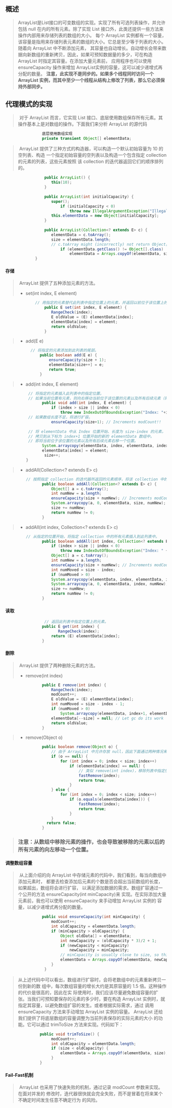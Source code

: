 ## 概述

> ​        ArrayList是List接口的可变数组的实现。实现了所有可选列表操作，并允许包括 null 在内的所有元素。除了实现 List 接口外，此类还提供一些方法来操作内部用来存储列表的数组的大小。
>         每个 ArrayList 实例都有一个容量，该容量是指用来存储列表元素的数组的大小。它总是至少等于列表的大小。随着向 ArrayList 中不断添加元素， 其容量也自动增长。自动增长会带来数据向新数组的重新拷贝，因此，如果可预知数据量的多少，可在构造 ArrayList 时指定其容量。在添加大量元素前， 应用程序也可以使用 ensureCapacity 操作来增加 ArrayList实例的容量，这可以减少递增式再分配的数量。
>         **注意，此实现不是同步的。如果多个线程同时访问一个 ArrayList 实例，而其中至少一个线程从结构上修改了列表，那么它必须保持外部同步。**

## 代理模式的实现

> ​        对于 ArrayList 而言，它实现 List 接口、底层使用数组保存所有元素。其操作基本上是对数组的操作。下面我们来分析 ArrayList 的源代码

```java
                底层使用数组实现  
                private transient Object[] elementData;
```

> ​        ArrayList 提供了三种方式的构造器，可以构造一个默认初始容量为 10 的空列表、构造 一个指定初始容量的空列表以及构造一个包含指定 collection 的元素的列表，这些元素按照 该 collection 的迭代器返回它们的顺序排列的。

```java
                 public ArrayList() {
                    this(10);
                 }
            
                 public ArrayList(int initialCapacity) {
                    super();
                        if (initialCapacity < 0)
                            throw new IllegalArgumentException("Illegal Capacity: "+ initialCapacity);
                    this.elementData = new Object[initialCapacity];
                 }
           
                 public ArrayList(Collection<? extends E> c) {
                    elementData = c.toArray();
                    size = elementData.length;
                    // c.toArray might (incorrectly) not return Object[] (see 6260652)
                        if (elementData.getClass() != Object[].class)
                            elementData = Arrays.copyOf(elementData, size, Object[].class);
             }
```

#### 存储

> ​        ArrayList 提供了五种添加元素的方法。
>
> - set(int index, E element)

```java
             // 用指定的元素替代此列表中指定位置上的元素，并返回以前位于该位置上的元素。
                 public E set(int index, E element) {
                    RangeCheck(index);
                    E oldValue = (E) elementData[index];
                    elementData[index] = element;
                    return oldValue;
                 }
```

> - add(E e)

```java
           // 将指定的元素添加到此列表的尾部。
               public boolean add(E e) {
                   ensureCapacity(size + 1);
                   elementData[size++] = e;
                   return true;
               }
```

> - add(int index, E element)

```java
          // 将指定的元素插入此列表中的指定位置。
          // 如果当前位置有元素，则向右移动当前位于该位置的元素以及所有后续元素（将其索引加 1）。
                public void add(int index, E element) {
                    if (index > size || index < 0)
                        throw new IndexOutOfBoundsException("Index: "+index+", Size: "+size);
          // 如果数组长度不足，将进行扩容。
                    ensureCapacity(size+1); // Increments modCount!!
                    
          // 将 elementData 中从 Index 位置开始、长度为 size-index 的元素，
          // 拷贝到从下标为 index+1 位置开始的新的 elementData 数组中。
          // 即将当前位于该位置的元素以及所有后续元素右移一个位置。
                System.arraycopy(elementData, index, elementData, index + 1, size - index);
                elementData[index] = element;
                 size++;
         }
```

> - addAll(Collection<? extends E> c)

```java
         // 按照指定 collection 的迭代器所返回的元素顺序，将该 collection 中的所有元素添加到此列表的尾部。
                public boolean addAll(Collection<? extends E> c) {
                    Object[] a = c.toArray();
                    int numNew = a.length;
                    ensureCapacity(size + numNew); // Increments modCount
                    System.arraycopy(a, 0, elementData, size, numNew);
                    size += numNew;
                    return numNew != 0;
                }
```

> - addAll(int index, Collection<? extends E> c)

```java
         // 从指定的位置开始，将指定 collection 中的所有元素插入到此列表中。
                public boolean addAll(int index, Collection<? extends E> c) {
                    if (index > size || index < 0)
                        throw new IndexOutOfBoundsException("Index: " + index + ", Size: " + size);
                    Object[] a = c.toArray();
                    int numNew = a.length;
                    ensureCapacity(size + numNew); // Increments modCount
                    int numMoved = size - index;
                    if (numMoved > 0)
                    System.arraycopy(elementData, index, elementData, index + numNew, numMoved);
                    System.arraycopy(a, 0, elementData, index, numNew);
                    size += numNew;
                    return numNew != 0;
                }
```

#### 读取

```java
                 // 返回此列表中指定位置上的元素。
                public E get(int index) {
                       RangeCheck(index);
                    return (E) elementData[index];
                }
```

#### 删除

> ​        ArrayList 提供了两种删除元素的方法。
>
> - remove(int index)

```java
                public E remove(int index) {
                    RangeCheck(index);
                    modCount++;
                    E oldValue = (E) elementData[index];
                    int numMoved = size - index - 1;
                    if (numMoved > 0)
                        System.arraycopy(elementData, index+1, elementData, index, numMoved);
                    elementData[--size] = null; // Let gc do its work
                    return oldValue;
                }
```

> - remove(Object o)

```java
                public boolean remove(Object o) {
                    // 由于 ArrayList 中允许存放 null，因此下面通过两种情况来分别处理。
                    if (o == null) {
                        for (int index = 0; index < size; index++)
                            if (elementData[index] == null) {
                                // 类似 remove(int index)，移除列表中指定位置上的元素。
                                fastRemove(index);
                                return true;
                            }
                    } else {
                        for (int index = 0; index < size; index++)
                            if (o.equals(elementData[index])) {
                                fastRemove(index);
                                return true;
                            }
                    }
                  return false;
                }
```

> ### 注意：从数组中移除元素的操作，也会导致被移除的元素以后的所有元素的向左移动一个位置。

#### 调整数组容量

> ​        从上面介绍的向 ArrayList 中存储元素的代码中，我们看到，每当向数组中添加元素时， 都要去检查添加后元素的个数是否会超出当前数组的长度，如果超出，数组将会进行扩容， 以满足添加数据的需求。数组扩容通过一个公开的方法 ensureCapacity(int minCapacity)来 实现。在实际添加大量元素前，我也可以使用 ensureCapacity 来手动增加 ArrayList 实例的 容量，以减少递增式再分配的数量。

```java
                public void ensureCapacity(int minCapacity) {
                    modCount++;
                    int oldCapacity = elementData.length;
                    if (minCapacity > oldCapacity) {
                        Object oldData[] = elementData;
                        int newCapacity = (oldCapacity * 3)/2 + 1;
                        if (newCapacity < minCapacity)
                            newCapacity = minCapacity;
                        // minCapacity is usually close to size, so this is a win:
                        elementData = Arrays.copyOf(elementData, newCapacity);
                    }
                 }
```

> ​        从上述代码中可以看出，数组进行扩容时，会将老数组中的元素重新拷贝一份到新的数 组中，每次数组容量的增长大约是其原容量的 1.5 倍。这种操作的代价是很高的，因此在实 际使用时，我们应该尽量避免数组容量的扩张。当我们可预知要保存的元素的多少时，要在构造 ArrayList 实例时，就指定其容量，以避免数组扩容的发生。或者根据实际需求，通过 调用 ensureCapacity 方法来手动增加 ArrayList 实例的容量。
>         ArrayList 还给我们提供了将底层数组的容量调整为当前列表保存的实际元素的大小 的功能。它可以通过 trimToSize 方法来实现。代码如下：

```java
               public void trimToSize() {
                    modCount++;
                    int oldCapacity = elementData.length;
                    if (size < oldCapacity) {
                        elementData = Arrays.copyOf(elementData, size);
                    }
               }
```

#### Fail-Fast机制

> ​        ArrayList 也采用了快速失败的机制，通过记录 modCount 参数来实现。在面对并发的 修改时，迭代器很快就会完全失败，而不是冒着在将来某个不确定时间发生任意不确定行为 的风险。
